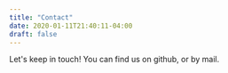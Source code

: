 ```yaml
---
title: "Contact"
date: 2020-01-11T21:40:11-04:00
draft: false
---
```


Let's keep in touch! You can find us on github, or by mail.
